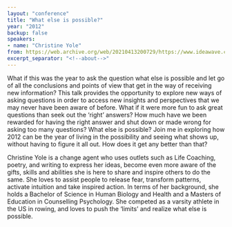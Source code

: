 ```yaml
---
layout: "conference"
title: "What else is possible?"
year: "2012"
backup: false
speakers:
- name: "Christine Yole"
from: https://web.archive.org/web/20210413200729/https://www.ideawave.ca/2012-conference/what-else-is-possible
excerpt_separator: "<!--about-->"
---
```


What if this was the year to ask the question what else is possible and let go
of all the conclusions and points of view that get in the way of receiving new
information? This talk provides the opportunity to explore new ways of asking
questions in order to access new insights and perspectives that we may never
have been aware of before. What if it were more fun to ask great questions
than seek out the ‘right’ answers? How much have we been rewarded for having
the right answer and shut down or made wrong for asking too many questions?
What else is possible? Join me in exploring how 2012 can be the year of living
in the possibility and seeing what shows up, without having to figure it all
out. How does it get any better than that?

<!--about-->

Christine Yole is a change agent who uses outlets such as Life Coaching,
poetry, and writing to express her ideas, become even more aware of the gifts,
skills and abilities she is here to share and inspire others to do the same.
She loves to assist people to release fear, transform patterns, activate
intuition and take inspired action. In terms of her background, she holds a
Bachelor of Science in Human Biology and Health and a Masters of Education in
Counselling Psychology. She competed as a varsity athlete in the US in rowing,
and loves to push the ‘limits’ and realize what else is possible.
